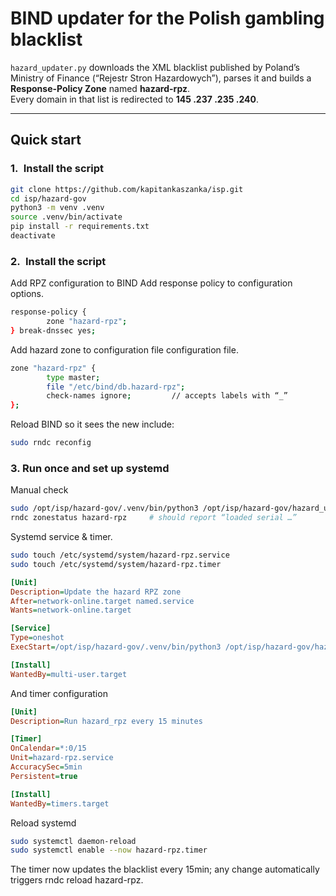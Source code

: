 # BIND updater for the Polish gambling blacklist

`hazard_updater.py` downloads the XML blacklist published by Poland’s Ministry of Finance (“Rejestr Stron Hazardowych”), parses it and builds a **Response-Policy Zone** named **hazard-rpz**.  
Every domain in that list is redirected to **145 .237 .235 .240**.

---

## Quick start

### 1. Install the script

```bash
git clone https://github.com/kapitankaszanka/isp.git
cd isp/hazard-gov
python3 -m venv .venv
source .venv/bin/activate
pip install -r requirements.txt
deactivate
```

### 2. Install the script
Add RPZ configuration to BIND
Add response policy to configuration options.
```bash
response-policy {
        zone "hazard-rpz";
} break-dnssec yes;
```
Add hazard zone to configuration file configuration file.

```bash
zone "hazard-rpz" {
        type master;
        file "/etc/bind/db.hazard-rpz";
        check-names ignore;         // accepts labels with “_”
};
```

Reload BIND so it sees the new include:
```bash
sudo rndc reconfig
```

### 3. Run once and set up systemd

Manual check
```bash
sudo /opt/isp/hazard-gov/.venv/bin/python3 /opt/isp/hazard-gov/hazard_updater.py
rndc zonestatus hazard-rpz     # should report “loaded serial …”
```

Systemd service & timer.
```bash
sudo touch /etc/systemd/system/hazard-rpz.service
sudo touch /etc/systemd/system/hazard-rpz.timer
```

```ini
[Unit]
Description=Update the hazard RPZ zone
After=network-online.target named.service
Wants=network-online.target

[Service]
Type=oneshot
ExecStart=/opt/isp/hazard-gov/.venv/bin/python3 /opt/isp/hazard-gov/hazard_updater.py

[Install]
WantedBy=multi-user.target
```
And timer configuration
```ini
[Unit]
Description=Run hazard_rpz every 15 minutes

[Timer]
OnCalendar=*:0/15
Unit=hazard-rpz.service
AccuracySec=5min
Persistent=true

[Install]
WantedBy=timers.target
```
Reload systemd
```bash
sudo systemctl daemon-reload
sudo systemctl enable --now hazard-rpz.timer
```
The timer now updates the blacklist every 15min; any change automatically triggers
rndc reload hazard-rpz.
